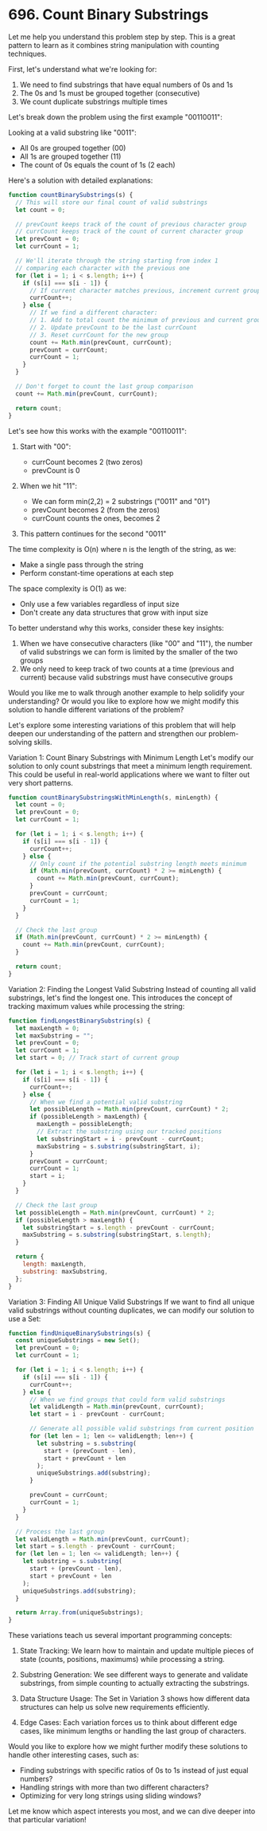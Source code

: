 # **696. Count Binary Substrings**

Let me help you understand this problem step by step.
This is a great pattern to learn as it combines string manipulation with counting techniques.

First, let's understand what we're looking for:

1. We need to find substrings that have equal numbers of 0s and 1s
2. The 0s and 1s must be grouped together (consecutive)
3. We count duplicate substrings multiple times

Let's break down the problem using the first example "00110011":

Looking at a valid substring like "0011":

- All 0s are grouped together (00)
- All 1s are grouped together (11)
- The count of 0s equals the count of 1s (2 each)

Here's a solution with detailed explanations:

```javascript
function countBinarySubstrings(s) {
  // This will store our final count of valid substrings
  let count = 0;

  // prevCount keeps track of the count of previous character group
  // currCount keeps track of the count of current character group
  let prevCount = 0;
  let currCount = 1;

  // We'll iterate through the string starting from index 1
  // comparing each character with the previous one
  for (let i = 1; i < s.length; i++) {
    if (s[i] === s[i - 1]) {
      // If current character matches previous, increment current group count
      currCount++;
    } else {
      // If we find a different character:
      // 1. Add to total count the minimum of previous and current group counts
      // 2. Update prevCount to be the last currCount
      // 3. Reset currCount for the new group
      count += Math.min(prevCount, currCount);
      prevCount = currCount;
      currCount = 1;
    }
  }

  // Don't forget to count the last group comparison
  count += Math.min(prevCount, currCount);

  return count;
}
```

Let's see how this works with the example "00110011":

1. Start with "00":

   - currCount becomes 2 (two zeros)
   - prevCount is 0

2. When we hit "11":

   - We can form min(2,2) = 2 substrings ("0011" and "01")
   - prevCount becomes 2 (from the zeros)
   - currCount counts the ones, becomes 2

3. This pattern continues for the second "0011"

The time complexity is O(n) where n is the length of the string, as we:

- Make a single pass through the string
- Perform constant-time operations at each step

The space complexity is O(1) as we:

- Only use a few variables regardless of input size
- Don't create any data structures that grow with input size

To better understand why this works, consider these key insights:

1. When we have consecutive characters (like "00" and "11"), the number of valid substrings we can form is limited by the smaller of the two groups
2. We only need to keep track of two counts at a time (previous and current) because valid substrings must have consecutive groups

Would you like me to walk through another example to help solidify your understanding? Or would you like to explore how we might modify this solution to handle different variations of the problem?

Let's explore some interesting variations of this problem that will help deepen our understanding of the pattern and strengthen our problem-solving skills.

Variation 1: Count Binary Substrings with Minimum Length
Let's modify our solution to only count substrings that meet a minimum length requirement. This could be useful in real-world applications where we want to filter out very short patterns.

```javascript
function countBinarySubstringsWithMinLength(s, minLength) {
  let count = 0;
  let prevCount = 0;
  let currCount = 1;

  for (let i = 1; i < s.length; i++) {
    if (s[i] === s[i - 1]) {
      currCount++;
    } else {
      // Only count if the potential substring length meets minimum
      if (Math.min(prevCount, currCount) * 2 >= minLength) {
        count += Math.min(prevCount, currCount);
      }
      prevCount = currCount;
      currCount = 1;
    }
  }

  // Check the last group
  if (Math.min(prevCount, currCount) * 2 >= minLength) {
    count += Math.min(prevCount, currCount);
  }

  return count;
}
```

Variation 2: Finding the Longest Valid Substring
Instead of counting all valid substrings, let's find the longest one. This introduces the concept of tracking maximum values while processing the string:

```javascript
function findLongestBinarySubstring(s) {
  let maxLength = 0;
  let maxSubstring = "";
  let prevCount = 0;
  let currCount = 1;
  let start = 0; // Track start of current group

  for (let i = 1; i < s.length; i++) {
    if (s[i] === s[i - 1]) {
      currCount++;
    } else {
      // When we find a potential valid substring
      let possibleLength = Math.min(prevCount, currCount) * 2;
      if (possibleLength > maxLength) {
        maxLength = possibleLength;
        // Extract the substring using our tracked positions
        let substringStart = i - prevCount - currCount;
        maxSubstring = s.substring(substringStart, i);
      }
      prevCount = currCount;
      currCount = 1;
      start = i;
    }
  }

  // Check the last group
  let possibleLength = Math.min(prevCount, currCount) * 2;
  if (possibleLength > maxLength) {
    let substringStart = s.length - prevCount - currCount;
    maxSubstring = s.substring(substringStart, s.length);
  }

  return {
    length: maxLength,
    substring: maxSubstring,
  };
}
```

Variation 3: Finding All Unique Valid Substrings
If we want to find all unique valid substrings without counting duplicates, we can modify our solution to use a Set:

```javascript
function findUniqueBinarySubstrings(s) {
  const uniqueSubstrings = new Set();
  let prevCount = 0;
  let currCount = 1;

  for (let i = 1; i < s.length; i++) {
    if (s[i] === s[i - 1]) {
      currCount++;
    } else {
      // When we find groups that could form valid substrings
      let validLength = Math.min(prevCount, currCount);
      let start = i - prevCount - currCount;

      // Generate all possible valid substrings from current position
      for (let len = 1; len <= validLength; len++) {
        let substring = s.substring(
          start + (prevCount - len),
          start + prevCount + len
        );
        uniqueSubstrings.add(substring);
      }

      prevCount = currCount;
      currCount = 1;
    }
  }

  // Process the last group
  let validLength = Math.min(prevCount, currCount);
  let start = s.length - prevCount - currCount;
  for (let len = 1; len <= validLength; len++) {
    let substring = s.substring(
      start + (prevCount - len),
      start + prevCount + len
    );
    uniqueSubstrings.add(substring);
  }

  return Array.from(uniqueSubstrings);
}
```

These variations teach us several important programming concepts:

1. State Tracking: We learn how to maintain and update multiple pieces of state (counts, positions, maximums) while processing a string.

2. Substring Generation: We see different ways to generate and validate substrings, from simple counting to actually extracting the substrings.

3. Data Structure Usage: The Set in Variation 3 shows how different data structures can help us solve new requirements efficiently.

4. Edge Cases: Each variation forces us to think about different edge cases, like minimum lengths or handling the last group of characters.

Would you like to explore how we might further modify these solutions to handle other interesting cases, such as:

- Finding substrings with specific ratios of 0s to 1s instead of just equal numbers?
- Handling strings with more than two different characters?
- Optimizing for very long strings using sliding windows?

Let me know which aspect interests you most, and we can dive deeper into that particular variation!
